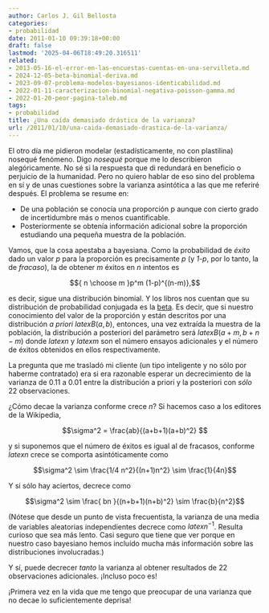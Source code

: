 ```yaml
---
author: Carlos J. Gil Bellosta
categories:
- probabilidad
date: 2011-01-10 09:39:18+00:00
draft: false
lastmod: '2025-04-06T18:49:20.316511'
related:
- 2013-05-16-el-error-en-las-encuestas-cuentas-en-una-servilleta.md
- 2024-12-05-beta-binomial-deriva.md
- 2023-09-07-problema-modelos-bayesianos-identicabilidad.md
- 2022-01-11-caracterizacion-binomial-negativa-poisson-gamma.md
- 2022-01-20-peor-pagina-taleb.md
tags:
- probabilidad
title: ¿Una caída demasiado drástica de la varianza?
url: /2011/01/10/una-caida-demasiado-drastica-de-la-varianza/
---
```


El otro día me pidieron modelar (estadísticamente, no con plastilina) nosequé fenómeno. Digo _nosequé_ porque me lo describieron alegóricamente. No sé si la respuesta que di redundará en beneficio o perjuicio de la humanidad. Pero no quiero hablar de eso sino del problema en sí y de unas cuestiones sobre la varianza asintótica a las que me referiré después. El problema se resume en:



* De una población se conocía una proporción p aunque con cierto grado de incertidumbre más o menos cuantificable.
* Posteriormente se obtenía información adicional sobre la proporción estudiando una pequeña muestra de la población.

Vamos, que la cosa apestaba a bayesiana. Como la probabilidad de _éxito_ dado un valor _p_ para la proporción es precisamente _p_ (y _1-p_, por lo tanto, la de _fracaso_), la de obtener _m_ éxitos en _n_ intentos es


$${ n \choose m }p^m (1-p)^{(n-m)},$$


es decir, sigue una distribución binomial. Y los libros nos cuentan que su distribución de probabilidad conjugada es la [beta](http://es.wikipedia.org/wiki/Distribución_beta). Es decir, que si nuestro conocimiento del valor de la proporción y están descritos por una distribución _a priori_ $latex B(a,b)$, entonces, una vez extraída la muestra de la población, la distribución a posteriori del parámetro será $latex B(a+m, b+n-m)$ donde $latex n$ y $latex m$ son el número ensayos adicionales y el número de éxitos obtenidos en ellos respectivamente.

La pregunta que me trasladó mi cliente (un tipo inteligente y no sólo por haberme contratado) era si era razonable esperar un decrecimiento de la varianza de 0.11 a 0.01 entre la distribución a priori y la posteriori con _sólo_ 22 observaciones.

¿Cómo decae la varianza conforme crece _n_? Si hacemos caso a los editores de la Wikipedia,


$$\sigma^2 = \frac{ab}{(a+b+1)(a+b)^2} $$


y si suponemos que el número de éxitos es igual al de fracasos, conforme $latex n$ crece se comporta asintóticamente como


$$\sigma^2 \sim \frac{1/4 n^2}{(n+1)n^2} \sim \frac{1}{4n}$$


Y si sólo hay aciertos, decrece como


$$\sigma^2 \sim \frac{ bn }{(n+b+1)(n+b)^2} \sim \frac{b}{n^2}$$


(Nótese que desde un punto de vista frecuentista, la varianza de una media de variables aleatorias independientes decrece como $latex n^{-1}$. Resulta curioso que sea más lento. Casi seguro que tiene que ver porque en nuestro caso bayesiano hemos incluído mucha más información sobre las distribuciones involucradas.)

Y sí, puede decrecer _tanto_ la varianza al obtener resultados de 22 observaciones adicionales. ¡Incluso poco es!

¡Primera vez en la vida que me tengo que preocupar de una varianza que no decae lo suficientemente deprisa!